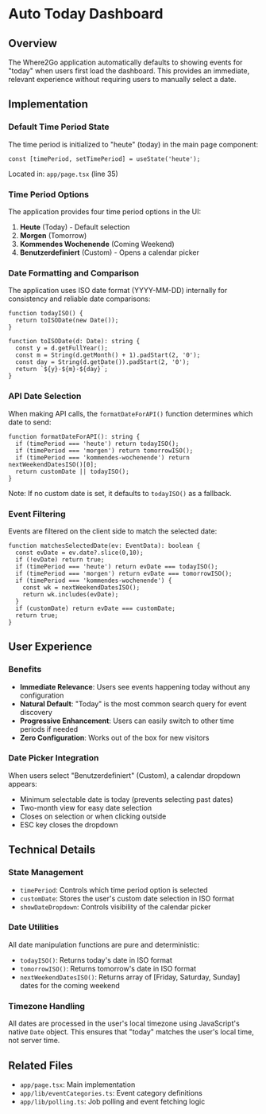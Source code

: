 # Auto Today Dashboard

## Overview

The Where2Go application automatically defaults to showing events for "today" when users first load the dashboard. This provides an immediate, relevant experience without requiring users to manually select a date.

## Implementation

### Default Time Period State

The time period is initialized to "heute" (today) in the main page component:

```tsx
const [timePeriod, setTimePeriod] = useState('heute');
```

Located in: `app/page.tsx` (line 35)

### Time Period Options

The application provides four time period options in the UI:
1. **Heute** (Today) - Default selection
2. **Morgen** (Tomorrow)
3. **Kommendes Wochenende** (Coming Weekend)
4. **Benutzerdefiniert** (Custom) - Opens a calendar picker

### Date Formatting and Comparison

The application uses ISO date format (YYYY-MM-DD) internally for consistency and reliable date comparisons:

```tsx
function todayISO() { 
  return toISODate(new Date()); 
}

function toISODate(d: Date): string {
  const y = d.getFullYear();
  const m = String(d.getMonth() + 1).padStart(2, '0');
  const day = String(d.getDate()).padStart(2, '0');
  return `${y}-${m}-${day}`;
}
```

### API Date Selection

When making API calls, the `formatDateForAPI()` function determines which date to send:

```tsx
function formatDateForAPI(): string {
  if (timePeriod === 'heute') return todayISO();
  if (timePeriod === 'morgen') return tomorrowISO();
  if (timePeriod === 'kommendes-wochenende') return nextWeekendDatesISO()[0];
  return customDate || todayISO();
}
```

Note: If no custom date is set, it defaults to `todayISO()` as a fallback.

### Event Filtering

Events are filtered on the client side to match the selected date:

```tsx
function matchesSelectedDate(ev: EventData): boolean {
  const evDate = ev.date?.slice(0,10);
  if (!evDate) return true;
  if (timePeriod === 'heute') return evDate === todayISO();
  if (timePeriod === 'morgen') return evDate === tomorrowISO();
  if (timePeriod === 'kommendes-wochenende') {
    const wk = nextWeekendDatesISO();
    return wk.includes(evDate);
  }
  if (customDate) return evDate === customDate;
  return true;
}
```

## User Experience

### Benefits
- **Immediate Relevance**: Users see events happening today without any configuration
- **Natural Default**: "Today" is the most common search query for event discovery
- **Progressive Enhancement**: Users can easily switch to other time periods if needed
- **Zero Configuration**: Works out of the box for new visitors

### Date Picker Integration
When users select "Benutzerdefiniert" (Custom), a calendar dropdown appears:
- Minimum selectable date is today (prevents selecting past dates)
- Two-month view for easy date selection
- Closes on selection or when clicking outside
- ESC key closes the dropdown

## Technical Details

### State Management
- `timePeriod`: Controls which time period option is selected
- `customDate`: Stores the user's custom date selection in ISO format
- `showDateDropdown`: Controls visibility of the calendar picker

### Date Utilities
All date manipulation functions are pure and deterministic:
- `todayISO()`: Returns today's date in ISO format
- `tomorrowISO()`: Returns tomorrow's date in ISO format
- `nextWeekendDatesISO()`: Returns array of [Friday, Saturday, Sunday] dates for the coming weekend

### Timezone Handling
All dates are processed in the user's local timezone using JavaScript's native `Date` object. This ensures that "today" matches the user's local time, not server time.

## Related Files
- `app/page.tsx`: Main implementation
- `app/lib/eventCategories.ts`: Event category definitions
- `app/lib/polling.ts`: Job polling and event fetching logic

